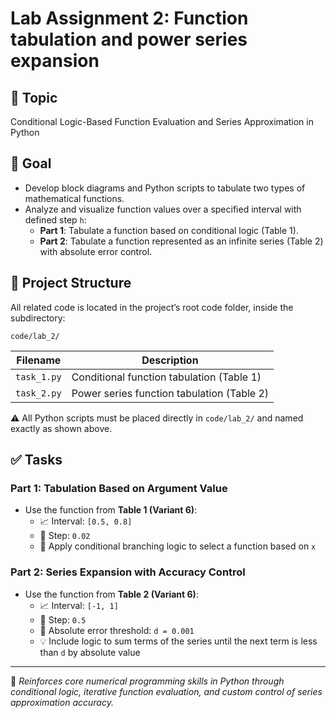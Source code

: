 # Lab Assignment 2: Function tabulation and power series expansion 

## 🎯 Topic

Conditional Logic-Based Function Evaluation and Series Approximation in Python

## 📌 Goal

- Develop block diagrams and Python scripts to tabulate two types of mathematical functions.
- Analyze and visualize function values over a specified interval with defined step `h`:
  - **Part 1**: Tabulate a function based on conditional logic (Table 1).
  - **Part 2**: Tabulate a function represented as an infinite series (Table 2) with absolute error control.

## 📂 Project Structure

All related code is located in the project’s root code folder, inside the subdirectory:

```
code/lab_2/
```

| Filename         | Description                                 |
|------------------|---------------------------------------------|
| `task_1.py`       | Conditional function tabulation (Table 1)   |
| `task_2.py`       | Power series function tabulation (Table 2)  |

⚠️ All Python scripts must be placed directly in `code/lab_2/` and named exactly as shown above.

## ✅ Tasks

### Part 1: Tabulation Based on Argument Value

- Use the function from **Table 1 (Variant 6)**:
  - 📈 Interval: `[0.5, 0.8]`
  - 📏 Step: `0.02`
  - 🧮 Apply conditional branching logic to select a function based on `x`

### Part 2: Series Expansion with Accuracy Control

- Use the function from **Table 2 (Variant 6)**:
  - 📈 Interval: `[-1, 1]`
  - 📏 Step: `0.5`
  - 🎯 Absolute error threshold: `d = 0.001`
  - 💡 Include logic to sum terms of the series until the next term is less than `d` by absolute value

---

📎 *Reinforces core numerical programming skills in Python through conditional logic, iterative function evaluation, and custom control of series approximation accuracy.*